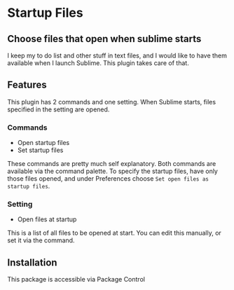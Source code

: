 # Startup Files

## Choose files that open when sublime starts

I keep my to do list and other stuff in text files, and I would like to have them available when I launch Sublime. This plugin takes care of that.

## Features

This plugin has 2 commands and one setting. When Sublime starts, files specified in the setting are opened.

### Commands

  - Open startup files
  - Set startup files

These commands are pretty much self explanatory. Both commands are available via the command palette. To specify the startup files, have only those files opened, and under Preferences choose `Set open files as startup files`.

### Setting

  - Open files at startup

This is a list of all files to be opened at start. You can edit this manually, or set it via the command.

## Installation

This package is accessible via Package Control

